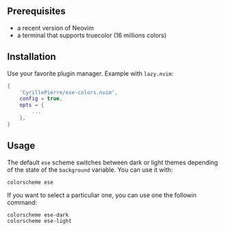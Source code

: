 ## Prerequisites

* a recent version of Neovim
* a terminal that supports truecolor (16 millions colors)

## Installation

Use your favorite plugin manager. Example with `lazy.nvim`:
```lua
{
    'CyrillePierre/ese-colors.nvim',
    config = true,
    opts = {
        ...
    },
}
```

## Usage

The default `ese` scheme switches between dark or light themes depending of the state of the
`background` variable.
You can use it with:
```
colorscheme ese
```

If you want to select a particuliar one, you can use one the followin command:
```
colorscheme ese-dark
colorscheme ese-light
```
